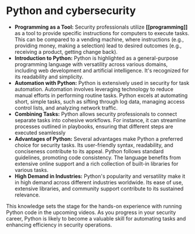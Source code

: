 # Python and cybersecurity


- **Programming as a Tool:** Security professionals utilize **[[programming]]** as a tool to provide specific instructions for computers to execute tasks. This can be compared to a vending machine, where instructions (e.g., providing money, making a selection) lead to desired outcomes (e.g., receiving a product, getting change back).
- **Introduction to Python:** Python is highlighted as a general-purpose programming language with versatility across various domains, including web development and artificial intelligence. It's recognized for its readability and simplicity.
- **Automation with Python:** Python is extensively used in security for task automation. Automation involves leveraging technology to reduce manual efforts in performing routine tasks. Python excels at automating short, simple tasks, such as sifting through log data, managing access control lists, and analyzing network traffic.
- **Combining Tasks:** Python allows security professionals to connect separate tasks into cohesive workflows. For instance, it can streamline processes outlined in playbooks, ensuring that different steps are executed seamlessly
- **Advantages of Python:** Several advantages make Python a preferred choice for security tasks. Its user-friendly syntax, readability, and conciseness contribute to its appeal. Python follows standard guidelines, promoting code consistency. The language benefits from extensive online support and a rich collection of built-in libraries for various tasks.
- **High Demand in Industries:** Python's popularity and versatility make it in high demand across different industries worldwide. Its ease of use, extensive libraries, and community support contribute to its sustained relevance.

This knowledge sets the stage for the hands-on experience with running Python code in the upcoming videos. As you progress in your security career, Python is likely to become a valuable skill for automating tasks and enhancing efficiency in security operations.
